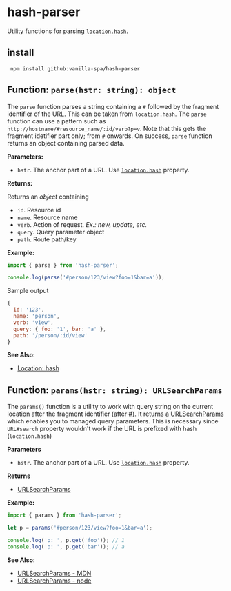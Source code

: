 # hash-parser

Utility functions for parsing [`location.hash`](https://developer.mozilla.org/en-US/docs/Web/API/Location/hash).

## install

```
 npm install github:vanilla-spa/hash-parser
```


## Function: `parse(hstr: string): object`

The `parse` function parses a string containing a `#` followed by the fragment identifier of the URL. This can be taken from `location.hash`. The `parse` function can use a pattern such as `http://hostname/#resource_name/:id/verb?p=v`. Note that this gets the fragment idetifier part only; from `#` onwards. On success, `parse` function returns an object containing parsed data.


**Parameters:**

- `hstr`. The anchor part of a URL. Use [`location.hash`](https://developer.mozilla.org/en-US/docs/Web/API/Location/hash) property.


**Returns:**

Returns an *object* containing

- `id`. Resource id
- `name`. Resource name
- `verb`. Action of request. *Ex.: new, update, etc.*
- `query`. Query parameter object
- `path`. Route path/key


**Example:**

```javascript
import { parse } from 'hash-parser';

console.log(parse('#person/123/view?foo=1&bar=a'));
```

Sample output

```javascript
{
  id: '123',
  name: 'person',
  verb: 'view',
  query: { foo: '1', bar: 'a' },
  path: '/person/:id/view'
}
```


**See Also:**

- [Location: hash](https://developer.mozilla.org/en-US/docs/Web/API/Location/hash)


## Function: `params(hstr: string): URLSearchParams`

The `params()` function is a utility to work with query string on the current location after the fragment identifier (after #). It returns a [URLSearchParams](https://developer.mozilla.org/en-US/docs/Web/API/URLSearchParams) which enables you to managed query parameters. This is necessary since `URL#search` property wouldn't work if the URL is prefixed with hash (`location.hash`)

**Parameters**

- `hstr`. The anchor part of a URL. Use [`location.hash`](https://developer.mozilla.org/en-US/docs/Web/API/Location/hash) property.

**Returns**

- [URLSearchParams](https://developer.mozilla.org/en-US/docs/Web/API/URLSearchParams)

**Example:**

```javascript
import { params } from 'hash-parser';

let p = params('#person/123/view?foo=1&bar=a');

console.log('p: ', p.get('foo')); // 1
console.log('p: ', p.get('bar')); // a
```

**See Also:**

- [URLSearchParams - MDN](https://developer.mozilla.org/en-US/docs/Web/API/URLSearchParams)
- [URLSearchParams - node](https://nodejs.org/dist/latest-v16.x/docs/api/url.html#url_class_urlsearchparams)
